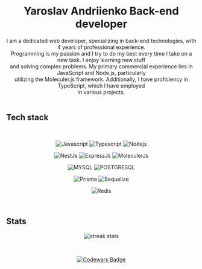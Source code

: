 <h1 align="center">
  Yaroslav Andriienko
  Back-end developer 
</h1>

<div align=center>
  I am a dedicated web developer, specializing in back-end technologies, with 4 years of professional experience.<br> 
  Programming is my passion and I try to do my best every time I take on a new task. I enjoy learning new stuff<br>
  and solving complex problems. My primary commercial experience lies in JavaScript and Node.js, particularly<br>  
  utilizing the Moleculer.js framework. Additionally, I have proficiency in TypeScript, which I have employed<br>
  in various projects.
</div>

<br>

## Tech stack
<br>

<div align="center" width="200px">

![Javascript](https://img.shields.io/badge/-Javascript-F0DB4F?style=for-the-badge&labelColor=black&logo=javascript&logoColor=F0DB4F)
![Typescript](https://img.shields.io/badge/-Typescript-007acc?style=for-the-badge&labelColor=black&logo=typescript&logoColor=007acc)
![Nodejs](https://img.shields.io/badge/-Nodejs-3C873A?style=for-the-badge&labelColor=black&logo=node.js&logoColor=3C873A)

</div>

<div align="center" width="200px">

![NestJs](https://img.shields.io/badge/-Nest-A2223B?style=for-the-badge&labelColor=black&logo=nestjs&logoColor=A2223B)
![ExpressJs](https://img.shields.io/badge/-Express-ffffff?style=for-the-badge&labelColor=black&logo=express&logoColor=white)
![MoleculerJs](https://img.shields.io/badge/-Moleculer-0e83cd?style=for-the-badge&labelColor=black&logo=moleculer&logoColor=0e83cd)

</div>

<div align="center" width="200px">

![MYSQL](https://img.shields.io/badge/-MYSQL-f29111?style=for-the-badge&labelColor=black&logo=mysql&logoColor=#00758f)
![POSTGRESQL](https://img.shields.io/badge/-POSTGRESQL-008bb9?style=for-the-badge&labelColor=black&logo=postgresql&logoColor=#0064a5)

</div>

<div align="center" width="200px">

![Prisma](https://img.shields.io/badge/-Prisma-2D3748?style=for-the-badge&labelColor=black&logo=prisma&logoColor=#2D3748)
![Sequelize](https://img.shields.io/badge/-Sequelize-52B0E7?style=for-the-badge&labelColor=black&logo=sequelize&logoColor=#52B0E7)

</div>

<div align="center" width="200px">

![Redis](https://img.shields.io/badge/-Redis-D82C20?style=for-the-badge&labelColor=black&logo=redis&logoColor=#A41E11)

</div>

<br>

## Stats

<div align="center" width="200px">

![streak stats](https://github-readme-streak-stats.herokuapp.com/?user=ogsevko&theme=onedark&hide_border=true)

<br>

<a align="center" href="https://codewars.com/users/ogsevko">
 
![Codewars Badge](https://www.codewars.com/users/ogsevko/badges/large)
  
</a>

</div>
